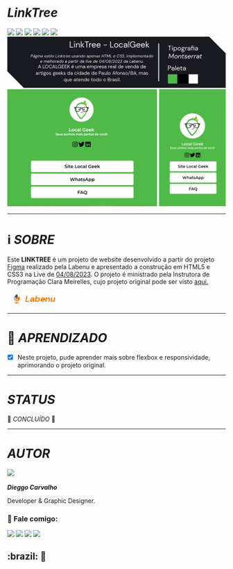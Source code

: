 <div>
  <h1><i>LinkTree</i></h1>

  <img src="https://img.shields.io/github/forks/DieggoCarvalho/LinkTree?color=%234FBA47&style=for-the-badge"/>
  <img src="https://img.shields.io/github/license/DieggoCarvalho/LinkTree?color=%238BC63F&style=for-the-badge"/> 
  <img src="https://img.shields.io/github/issues/DieggoCarvalho/LinkTree?color=%234FBA47&style=for-the-badge"/> 
  <img src="https://img.shields.io/github/stars/DieggoCarvalho/LinkTree?color=%238BC63F&style=for-the-badge"/>
  <img src="https://img.shields.io/github/languages/count/DieggoCarvalho/LinkTree?color=%234FBA47&style=for-the-badge"/>
  <img src="https://img.shields.io/github/languages/top/dieggocarvalho/LinkTree?color=%238BC63F&style=for-the-badge"/>

  <img src="https://raw.githubusercontent.com/DieggoCarvalho/LinkTree/main/git_src/linktree_desc.png">
  <img src="https://raw.githubusercontent.com/DieggoCarvalho/LinkTree/main/git_src/linktree_full.png">

  ---
  # ℹ️ *SOBRE*
  Este **LINKTREE** é um projeto de website desenvolvido a partir do projeto <a href="https://www.figma.com/file/VPrNPLfa6xGDi4MwiTmCCL/Linktree-Live?type=design&node-id=0%3A1&mode=design&t=7FWHI1wxHT9eBfDb-1" target="_blank">Figma</a> realizado pela Labenu e apresentado a construção em HTML5 e CSS3 na Live de <a href="https://www.youtube.com/watch?v=sbpvFvPdp-8" target="_blank">04/08/2023</a>. O projeto é ministrado pela Instrutora de Programação Clara Meirelles, cujo projeto original pode ser visto <a href="https://github.com/labenu-comunidade/live-linktree" target="_blank">aqui.<a/>
  

  [![LABENU](https://raw.githubusercontent.com/DieggoCarvalho/LinkTree/master/git_src/badge_labenu.png)](https://www.labenu.com.br/)

---
  #  :book: *APRENDIZADO* 

- [x] Neste projeto, pude aprender mais sobre flexbox e responsividade, aprimorando o projeto original.

---

# *STATUS*

:tada: *CONCLUÍDO* :tada:

---

</div>

# *AUTOR*

<div height="50" width="50" style="border-radius:50%" >
  <img src="https://avatars.githubusercontent.com/u/45542233?s=96&v=4"/>
</div>


*__Dieggo Carvalho__*
  
Developer & Graphic Designer.

<div style="float">
  
### :iphone: Fale comigo:
  <a href="https://www.instagram.com/dieggo_allbuquerque" target="_blank"><img src="https://img.shields.io/badge/-Instagram-%23E4405F?style=for-the-badge&logo=instagram&logoColor=white" target="_blank"></a>
  <a href = "mailto:dieggo.dev@outlook.com"><img src="https://img.shields.io/badge/Microsoft_Outlook-0078D4?style=for-the-badge&amp;logo=microsoft-outlook&amp;logoColor=white" target="_blank"></a>
  <a href="https://wa.me/5575988494158" rel="nofollow" target="_blank"><img src="https://img.shields.io/badge/WhatsApp-25D366?style=for-the-badge&amp;logo=whatsapp&amp;logoColor=white" target="_blank"></a>
  <a href="https://www.linkedin.com/in/dieggo-carvalho" target="_blank"><img src="https://img.shields.io/badge/-LinkedIn-%230077B5?style=for-the-badge&logo=linkedin&logoColor=white" target="_blank"></a>
</div>

<h2> :brazil: 💛</h2>
